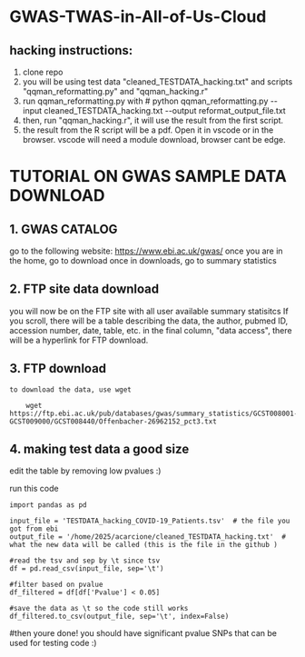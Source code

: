 # GWAS-TWAS-in-All-of-Us-Cloud

## hacking instructions: 
1. clone repo
2. you will be using test data "cleaned_TESTDATA_hacking.txt" and scripts "qqman_reformatting.py" and "qqman_hacking.r"
3. run qqman_reformatting.py with # python qqman_reformatting.py --input cleaned_TESTDATA_hacking.txt --output reformat_output_file.txt
4. then, run "qqman_hacking.r", it will use the result from the first script.
5. the result from the R script will be a pdf. Open it in vscode or in the browser. vscode will need a module download, browser cant be edge. 

# TUTORIAL ON GWAS SAMPLE DATA DOWNLOAD 

## 1. GWAS CATALOG
   go to the following website: https://www.ebi.ac.uk/gwas/
   once you are in the home, go to download 
   once in downloads, go to summary statistics 

## 2. FTP site data download
   you will now be on the FTP site with all user available summary statisitcs 
   If you scroll, there will be a table describing the data, the author, pubmed ID, accession number, date, table, etc. 
   in the final column, "data access", there will be a hyperlink for FTP download. 

## 3. FTP download
    to download the data, use wget
```
    wget https://ftp.ebi.ac.uk/pub/databases/gwas/summary_statistics/GCST008001-GCST009000/GCST008440/Offenbacher-26962152_pct3.txt
```
## 4. making test data a good size 
edit the table by removing low pvalues :) 

run this code 
```
import pandas as pd

input_file = 'TESTDATA_hacking_COVID-19_Patients.tsv'  # the file you got from ebi 
output_file = '/home/2025/acarcione/cleaned_TESTDATA_hacking.txt'  # what the new data will be called (this is the file in the github )

#read the tsv and sep by \t since tsv
df = pd.read_csv(input_file, sep='\t')

#filter based on pvalue 
df_filtered = df[df['Pvalue'] < 0.05]

#save the data as \t so the code still works 
df_filtered.to_csv(output_file, sep='\t', index=False)
```

#then youre done! you should have significant pvalue SNPs that can be used for testing code :) 
